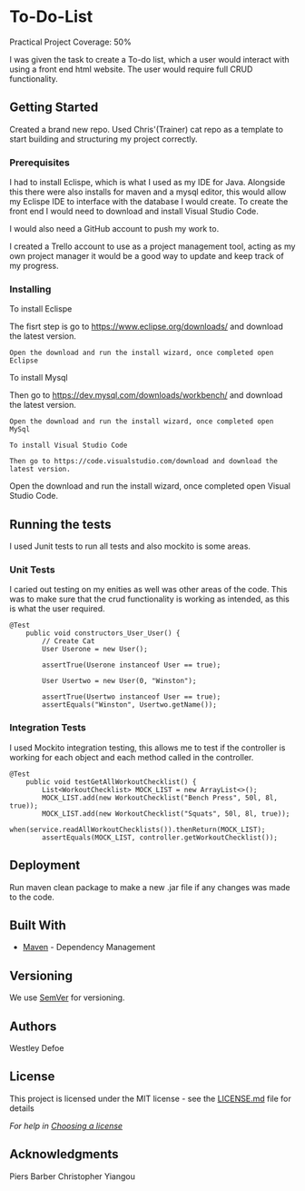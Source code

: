 # To-Do-List
 Practical Project
Coverage: 50%


I was given the task to create a To-do list, which a user would interact with using a front end html website.  The user would require full CRUD functionality.

## Getting Started

Created a brand new repo.  Used Chris'(Trainer) cat repo as a template to start building and structuring my project correctly.

### Prerequisites

I had to install Eclispe, which is what I used as my IDE for Java.  Alongside this there were also installs for maven and a mysql editor, this would allow my Eclispe IDE to interface with the database I would create.  To create the front end I would need to download and install Visual Studio Code.


I would also need a GitHub account to push my work to.

I created a Trello account to use as a project management tool, acting as my own project manager it would be a good way to update and keep track of my progress.

### Installing

To install Eclispe

The fisrt step is go to https://www.eclipse.org/downloads/ and download the latest version.
```
Open the download and run the install wizard, once completed open Eclipse
```
To install Mysql

Then go to https://dev.mysql.com/downloads/workbench/ and download the latest version.
```
Open the download and run the install wizard, once completed open MySql

To install Visual Studio Code

Then go to https://code.visualstudio.com/download and download the latest version.
```
Open the download and run the install wizard, once completed open Visual Studio Code.

## Running the tests

I used Junit tests to run all tests and also mockito is some areas.

### Unit Tests

I caried out testing on my enities as well was other areas of the code.  This was to make sure that the crud functionality is working as intended, as this is what the user required.

```
@Test
	public void constructors_User_User() {
		// Create Cat
		User Userone = new User();

		assertTrue(Userone instanceof User == true);

		User Usertwo = new User(0, "Winston");

		assertTrue(Usertwo instanceof User == true);
		assertEquals("Winston", Usertwo.getName());
```

### Integration Tests 

I used Mockito integration testing, this allows me to test if the controller is working for each object and each method called in the controller.

```
@Test
	public void testGetAllWorkoutChecklist() {
		List<WorkoutChecklist> MOCK_LIST = new ArrayList<>();
		MOCK_LIST.add(new WorkoutChecklist("Bench Press", 50l, 8l, true));
		MOCK_LIST.add(new WorkoutChecklist("Squats", 50l, 8l, true));
		when(service.readAllWorkoutChecklists()).thenReturn(MOCK_LIST);
		assertEquals(MOCK_LIST, controller.getWorkoutChecklist());
```
## Deployment

Run maven clean package to make a new .jar file if any changes was made to the code.

## Built With

* [Maven](https://maven.apache.org/) - Dependency Management

## Versioning

We use [SemVer](http://semver.org/) for versioning.

## Authors

Westley Defoe

## License

This project is licensed under the MIT license - see the [LICENSE.md](LICENSE.md) file for details 

*For help in [Choosing a license](https://choosealicense.com/)*

## Acknowledgments

Piers Barber
Christopher Yiangou


